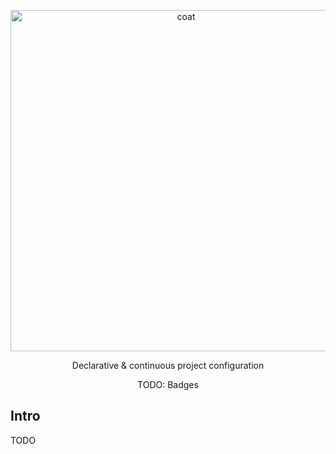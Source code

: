
<p align="center">
  <img alt="coat" src="https://i.imgur.com/FscVxuq.png" width="546">
</p>

<p align="center">
  Declarative & continuous project configuration
</p>

<p align="center">
  TODO: Badges
</p>

## Intro

TODO
